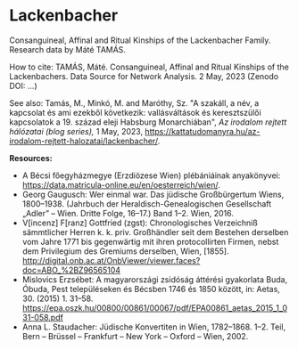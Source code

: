 # Lackenbacher
Consanguineal, Affinal and Ritual Kinships of the Lackenbacher Family. Research data by Máté TAMÁS.

How to cite: TAMÁS, Máté. Consanguineal, Affinal and Ritual Kinships of the Lackenbachers. Data Source for Network Analysis. 2 May, 2023 (Zenodo DOI: ...)

See also: Tamás, M., Minkó, M. and Maróthy, Sz. "A szakáll, a név, a kapcsolat és ami ezekből következik: vallásváltások és keresztszülői kapcsolatok a 19. század eleji Habsburg Monarchiában", <i>Az irodalom rejtett hálózatai (blog series),</i> 1 May, 2023, https://kattatudomanyra.hu/az-irodalom-rejtett-halozatai/lackenbacher/.

<b>Resources:</b>

- A Bécsi főegyházmegye (Erzdiözese Wien) plébániáinak anyakönyvei: https://data.matricula-online.eu/en/oesterreich/wien/.
- Georg Gaugusch: Wer einmal war. Das jüdische Großbürgertum Wiens, 1800–1938. (Jahrbuch der Heraldisch-Genealogischen Gesellschaft „Adler” – Wien. Dritte Folge, 16–17.) Band 1–2. Wien, 2016.
- V[incenz] F[ranz] Gottfried (zgst): Chronologisches Verzeichniß sämmtlicher Herren k. k. priv. Großhändler seit dem Bestehen derselben vom Jahre 1771 bis gegenwärtig mit ihren protocollirten Firmen, nebst dem Privilegium des Gremiums derselben, Wien, [1855]. http://digital.onb.ac.at/OnbViewer/viewer.faces?doc=ABO_%2BZ96565104
- Mislovics Erzsébet: A magyarországi zsidóság áttérési gyakorlata Buda, Óbuda, Pest településeken és Bécsben 1746 és 1850 között, in: Aetas, 30. (2015) 1. 31–58. https://epa.oszk.hu/00800/00861/00067/pdf/EPA00861_aetas_2015_1_031-058.pdf
- Anna L. Staudacher: Jüdische Konvertiten in Wien, 1782–1868. 1–2. Teil, Bern – Brüssel – Frankfurt – New York – Oxford – Wien, 2002.
